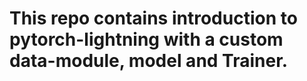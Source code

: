 
# This repo contains introduction to pytorch-lightning with a custom data-module, model and Trainer.